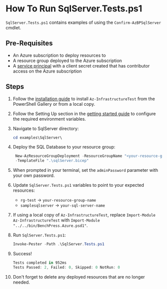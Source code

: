 # How To Run SqlServer.Tests.ps1

`SqlServer.Tests.ps1` contains examples of using the `Confirm-AzBPSqlServer` cmdlet.

## Pre-Requisites

- An Azure subscription to deploy resources to
- A resource group deployed to the Azure subscription
- A [service principal][1] with a client secret created that has contributor access on the Azure subscription

[1]: <https://learn.microsoft.com/en-us/azure/active-directory/develop/howto-create-service-principal-portal>

## Steps

1. Follow the [installation guide](../../docs/installation.md) to install `Az-InfrastructureTest` from the PowerShell
Gallery or from a local copy.
1. Follow the Setting Up section in the [getting started guide](../../docs/getting_started.md) to configure the
required environment variables.
1. Navigate to SqlServer directory:

   ```Powershell
   cd examples\SqlServer\
   ```

1. Deploy the SQL Database to your resource group:

   ```Powershell
    New-AzResourceGroupDeployment -ResourceGroupName "<your-resource-group-name>"`
    -TemplateFile ".\sqlServer.bicep"
   ```

1. When prompted in your terminal, set the `adminPassword` parameter with your own password.

1. Update `SqlServer.Tests.ps1` variables to point to your expected resources:

   - `rg-test` -> `your-resource-group-name`
   - `samplesqlserver` -> `your-sql-server-name`

1. If using a local copy of `Az-InfrastructureTest`, replace `Import-Module Az-InfrastructureTest` with
`Import-Module "../../bin/BenchPress.Azure.psd1"`.

1. Run `SqlServer.Tests.ps1`:

   ```Powershell
   Invoke-Pester -Path .\SqlServer.Tests.ps1
   ```

1. Success!

   ```Powershell
   Tests completed in 952ms
   Tests Passed: 2, Failed: 0, Skipped: 0 NotRun: 0
   ```

1. Don't forget to delete any deployed resources that are no longer needed.
